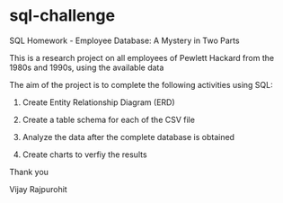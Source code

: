# sql-challenge
SQL Homework - Employee Database: A Mystery in Two Parts

This is a research project on all employees of Pewlett Hackard from the 1980s and 1990s, using the available data  

The aim of the project is to complete the following activities using SQL:

1) Create Entity Relationship Diagram (ERD) 

2) Create a table schema for each of the CSV file

3) Analyze the data after the complete database is obtained

4) Create charts to verfiy the results

Thank you

Vijay Rajpurohit
